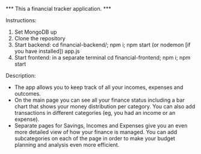 *** This a financial tracker application. ***

Instructions:

1. Set MongoDB up
2. Clone the repository
3. Start backend: cd financial-backend/; npm i; npm start (or nodemon [if you have installed]) app.js
4. Start frontend: in a separate terminal cd financial-frontend; npm i; npm start

Description:

- The app allows you to keep track of all your incomes, expenses and outcomes.
- On the main page you can see all your finance status including a bar chart that shows your money distribution per category. You can also add transactions in different categories (eg, you had an income or an expense).
- Separate pages for Savings, Incomes and Expenses give you an even more detailed view of how your finance is managed. You can add subcategories on each of the page in order to make your budget planning and analysis even more efficient.
